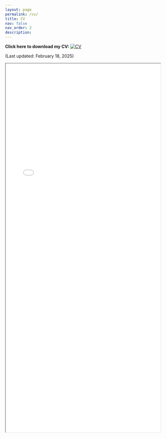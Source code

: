 ```yaml
---
layout: page
permalink: /cv/
title: CV
nav: false
nav_order: 2
description: 
---
```


**Click here to download my CV:** [![CV](https://img.icons8.com/ultraviolet/40/pdf--v1.png)](/assets/pdf/cv_harris_junseo.pdf)

(Last updated: February 18, 2025)
<iframe src="/assets/pdf/cv_harris_junseo.pdf" width="100%" height="1200px">
</iframe>